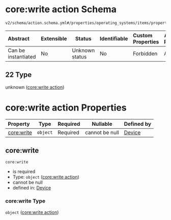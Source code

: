 # core:write action Schema

```txt
v2/schema/action.schema.yml#/properties/operating_systems/items/properties/steps/items/properties/actions/items/oneOf/22
```




| Abstract            | Extensible | Status         | Identifiable | Custom Properties | Additional Properties | Access Restrictions | Defined In                                                           |
| :------------------ | ---------- | -------------- | ------------ | :---------------- | --------------------- | ------------------- | -------------------------------------------------------------------- |
| Can be instantiated | No         | Unknown status | No           | Forbidden         | Allowed               | none                | [device.schema.json\*](../device.schema.json "open original schema") |

## 22 Type

unknown ([core:write action](device-properties-operating-systems-operating-system-properties-steps-step-properties-group-step-action-oneof-corewrite-action.md))

# core:write action Properties

| Property                 | Type     | Required | Nullable       | Defined by                                                                                                                                                                                                                                                                                                               |
| :----------------------- | -------- | -------- | -------------- | :----------------------------------------------------------------------------------------------------------------------------------------------------------------------------------------------------------------------------------------------------------------------------------------------------------------------- |
| [core:write](#corewrite) | `object` | Required | cannot be null | [Device](device-properties-operating-systems-operating-system-properties-steps-step-properties-group-step-action-oneof-corewrite-action-properties-corewrite-action.md "v2/schema/action.schema.yml#/properties/operating_systems/items/properties/steps/items/properties/actions/items/oneOf/22/properties/core:write") |

## core:write




`core:write`

-   is required
-   Type: `object` ([core:write action](device-properties-operating-systems-operating-system-properties-steps-step-properties-group-step-action-oneof-corewrite-action-properties-corewrite-action.md))
-   cannot be null
-   defined in: [Device](device-properties-operating-systems-operating-system-properties-steps-step-properties-group-step-action-oneof-corewrite-action-properties-corewrite-action.md "v2/schema/action.schema.yml#/properties/operating_systems/items/properties/steps/items/properties/actions/items/oneOf/22/properties/core:write")

### core:write Type

`object` ([core:write action](device-properties-operating-systems-operating-system-properties-steps-step-properties-group-step-action-oneof-corewrite-action-properties-corewrite-action.md))
